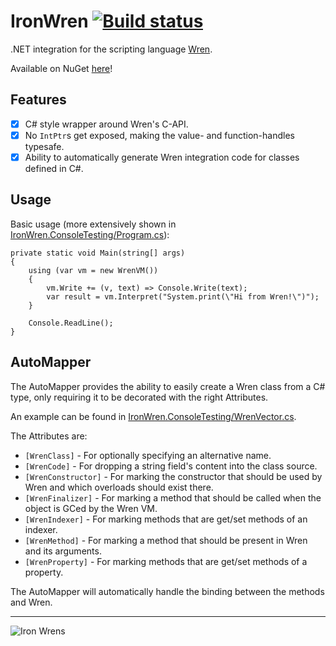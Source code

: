# IronWren [![Build status](https://ci.appveyor.com/api/projects/status/ue8l1ieifes4xkwq/branch/master?svg=true)](https://ci.appveyor.com/project/Banane9/ironwren/branch/master)

.NET integration for the scripting language [Wren](https://github.com/munificent/wren).

Available on NuGet [here](https://www.nuget.org/packages/IronWren/)!

## Features

- [x] C# style wrapper around Wren's C-API.
- [x] No `IntPtr`s get exposed, making the value- and function-handles typesafe.
- [x] Ability to automatically generate Wren integration code for classes defined in C#.

## Usage

Basic usage (more extensively shown in [IronWren.ConsoleTesting/Program.cs](https://github.com/Banane9/IronWren/blob/master/IronWren.ConsoleTesting/Program.cs)):

``` CSharp
private static void Main(string[] args)
{
    using (var vm = new WrenVM())
    {
        vm.Write += (v, text) => Console.Write(text);
        var result = vm.Interpret("System.print(\"Hi from Wren!\")");
    }
    
    Console.ReadLine();
}
```

## AutoMapper

The AutoMapper provides the ability to easily create a Wren class from a C# type, only requiring it to be decorated with the right Attributes.

An example can be found in [IronWren.ConsoleTesting/WrenVector.cs](https://github.com/Banane9/IronWren/blob/master/IronWren.ConsoleTesting/WrenVector.cs).

The Attributes are:
- `[WrenClass]` - For optionally specifying an alternative name.
- `[WrenCode]` - For dropping a string field's content into the class source.
- `[WrenConstructor]` - For marking the constructor that should be used by Wren and which overloads should exist there.
- `[WrenFinalizer]` - For marking a method that should be called when the object is GCed by the Wren VM.
- `[WrenIndexer]` - For marking methods that are get/set methods of an indexer.
- `[WrenMethod]` - For marking a method that should be present in Wren and its arguments.
- `[WrenProperty]` - For marking methods that are get/set methods of a property.

The AutoMapper will automatically handle the binding between the methods and Wren.

-------------------------------------------------------------------------------------------------------------------------------

![Iron Wrens](http://www.gardens2you.co.uk/4579-thickbox_default/cast-iron-hanging-heart-garden-bird-feeder-wren-bird-ornament-set.jpg)
